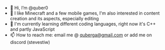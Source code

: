 - 👋 Hi, I’m @quber0
- 👀 I like Minecraft and a few mobile games, I'm also interested in content creation and its aspects, especially editing
- 🌱 I'm currently learning different coding languages, right now it's C++ and partly JavaScript
- 📫 How to reach me: email me @ quberga@gmail.com or add me on discord (stevestiw)
